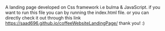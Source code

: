 A landing page developed on Css framework i.e bulma & JavaScript.
if you want to run this file you can by running the index.html file.
or you can directly check it out through this link  https://saad696.github.io/coffeeWebsiteLandingPage/
thank you! :)
